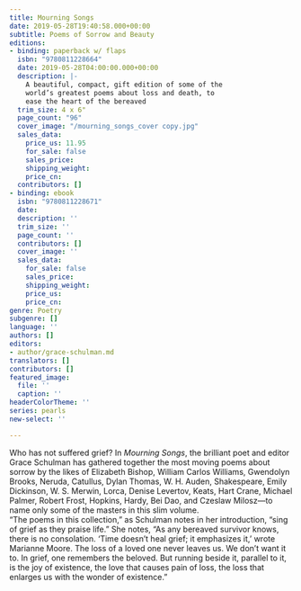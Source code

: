 ```yaml
---
title: Mourning Songs
date: 2019-05-28T19:40:58.000+00:00
subtitle: Poems of Sorrow and Beauty
editions:
- binding: paperback w/ flaps
  isbn: "9780811228664"
  date: 2019-05-28T04:00:00.000+00:00
  description: |-
    A beautiful, compact, gift edition of some of the
    world’s greatest poems about loss and death, to
    ease the heart of the bereaved
  trim_size: 4 x 6"
  page_count: "96"
  cover_image: "/mourning_songs_cover copy.jpg"
  sales_data:
    price_us: 11.95
    for_sale: false
    sales_price: 
    shipping_weight: 
    price_cn: 
  contributors: []
- binding: ebook
  isbn: "9780811228671"
  date: 
  description: ''
  trim_size: ''
  page_count: ''
  contributors: []
  cover_image: ''
  sales_data:
    for_sale: false
    sales_price: 
    shipping_weight: 
    price_us: 
    price_cn: 
genre: Poetry
subgenre: []
language: ''
authors: []
editors:
- author/grace-schulman.md
translators: []
contributors: []
featured_image:
  file: ''
  caption: ''
headerColorTheme: ''
series: pearls
new-select: ''

---
```

Who has not suffered grief? In _Mourning Songs_, the brilliant poet and editor Grace Schulman has gathered together the most moving poems about sorrow by the likes of Elizabeth Bishop, William Carlos Williams, Gwendolyn Brooks, Neruda, Catullus, Dylan Thomas, W. H. Auden, Shakespeare, Emily Dickinson, W. S. Merwin, Lorca, Denise Levertov, Keats, Hart Crane, Michael Palmer, Robert Frost, Hopkins, Hardy, Bei Dao, and Czeslaw Milosz—to name only some of the masters in this slim volume.  
 “The poems in this collection,” as Schulman notes in her introduction, “sing of grief as they praise life.” She notes, “As any bereaved survivor knows, there is no consolation. ‘Time doesn’t heal grief; it emphasizes it,’ wrote Marianne Moore. The loss of a loved one never leaves us. We don’t want it to. In grief, one remembers the beloved. But running beside it, parallel to it, is the joy of existence, the love that causes pain of loss, the loss that enlarges us with the wonder of existence.”